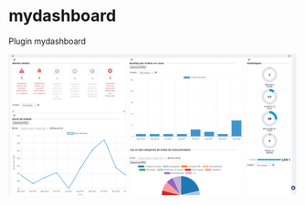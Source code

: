 # mydashboard
Plugin mydashboard

![Plugin mydashboard](https://raw.githubusercontent.com/InfotelGLPI/mydashboard/master/screenshots/mydashboard.png "Plugin mydashboard")